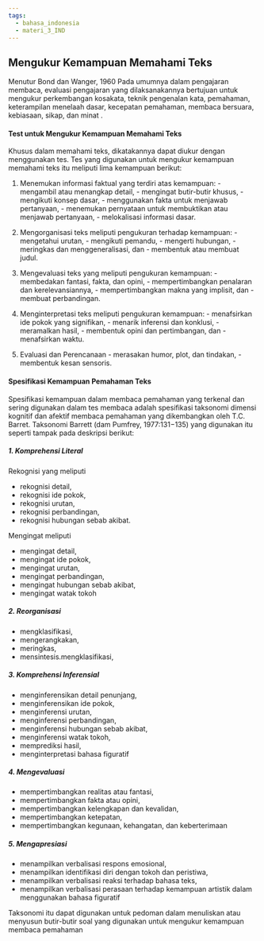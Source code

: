 ```yaml
---
tags:
  - bahasa_indonesia
  - materi_3_IND
---
```

## Mengukur Kemampuan Memahami Teks

Menutur Bond dan Wanger, 1960 Pada umumnya dalam pengajaran membaca, evaluasi pengajaran yang dilaksanakannya bertujuan untuk mengukur perkembangan kosakata, teknik pengenalan kata, pemahaman, keterampilan menelaah dasar, kecepatan pemahaman, membaca bersuara, kebiasaan, sikap, dan minat . 

#### Test untuk Mengukur Kemampuan Memahami Teks

Khusus dalam memahami teks, dikatakannya dapat diukur dengan menggunakan tes. Tes yang digunakan untuk mengukur kemampuan memahami teks itu meliputi lima kemampuan berikut:

1. Menemukan informasi faktual yang terdiri atas kemampuan:
	   - mengambil atau menangkap detail,
	   - mengingat butir-butir khusus,
	   - mengikuti konsep dasar,
	   - menggunakan fakta untuk menjawab pertanyaan,
	   - menemukan pernyataan untuk membuktikan atau menjawab pertanyaan,
	   - melokalisasi informasi dasar. 
   
2. Mengorganisasi teks meliputi pengukuran terhadap kemampuan:
	   - mengetahui urutan,
	   - mengikuti pemandu,
	   - mengerti hubungan, 
	   - meringkas dan menggeneralisasi, dan
	   - membentuk atau membuat judul. 
   
3. Mengevaluasi teks yang meliputi pengukuran kemampuan:
	   - membedakan fantasi, fakta, dan opini,
	   - mempertimbangkan penalaran dan kerelevansiannya,
	   - mempertimbangkan makna yang implisit, dan
	   - membuat perbandingan.

4. Menginterpretasi teks meliputi pengukuran kemampuan:
	   - menafsirkan ide pokok yang signifikan,
	   - menarik inferensi dan konklusi,
	   - meramalkan hasil,
	   - membentuk opini dan pertimbangan, dan
	   - menafsirkan waktu.
    
5. Evaluasi dan Perencanaan
	   - merasakan humor, plot, dan tindakan,
	   - membentuk kesan sensoris.


#### Spesifikasi Kemampuan Pemahaman Teks

Spesifikasi kemampuan dalam membaca pemahaman yang terkenal dan sering digunakan dalam tes membaca adalah spesifikasi taksonomi dimensi kognitif dan afektif membaca pemahaman yang dikembangkan oleh T.C. Barret. Taksonomi Barrett (dam Pumfrey, 1977:131−135) yang digunakan itu seperti tampak pada deskripsi berikut:

##### 1. Komprehensi Literal

Rekognisi yang meliputi
- rekognisi detail,
- rekognisi ide pokok,
- rekognisi urutan,
- rekognisi perbandingan,
- rekognisi hubungan sebab akibat.

Mengingat meliputi
- mengingat detail,
- mengingat ide pokok,
- mengingat urutan,
- mengingat perbandingan,
- mengingat hubungan sebab akibat,
- mengingat watak tokoh

##### 2. Reorganisasi

- mengklasifikasi,
- mengerangkakan,
- meringkas,
- mensintesis.mengklasifikasi,

##### 3. Komprehensi Inferensial

- menginferensikan detail penunjang,
- menginferensikan ide pokok,
- menginferensi urutan,
- menginferensi perbandingan,
- menginferensi hubungan sebab akibat,
- menginferensi watak tokoh,
- memprediksi hasil,
- menginterpretasi bahasa figuratif

##### 4. Mengevaluasi

- mempertimbangkan realitas atau fantasi,
- mempertimbangkan fakta atau opini,
- mempertimbangkan kelengkapan dan kevalidan,
- mempertimbangkan ketepatan,
- mempertimbangkan kegunaan, kehangatan, dan keberterimaan

##### 5. Mengapresiasi

- menampilkan verbalisasi respons emosional,
- menampilkan identifikasi diri dengan tokoh dan peristiwa,
- menampilkan verbalisasi reaksi terhadap bahasa teks,
- menampilkan verbalisasi perasaan terhadap kemampuan artistik dalam menggunakan bahasa figuratif

Taksonomi itu dapat digunakan untuk pedoman dalam menuliskan atau menyusun butir-butir soal yang digunakan untuk mengukur kemampuan membaca pemahaman
